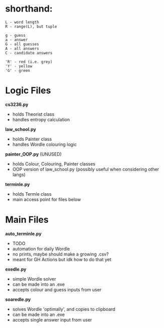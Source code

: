 # shorthand:
    L - word length
    R - range(L), but tuple

    g - guess
    a - answer
    G - all guesses
    A - all answers
    C - candidate answers

    'R' - red (i.e. grey)
    'Y' - yellow
    'G' - green

# Logic Files

**cs3236.py**
- holds Theorist class
- handles entropy calculation

**law_school.py**
- holds Painter class
- handles Wordle colouring logic

**painter_OOP.py** (UNUSED)
- holds Colour, Colouring, Painter classes
- OOP version of law_school.py (possibly useful when considering other langs)

**terminle.py**
- holds Termle class
- main access point for files below


# Main Files
**auto_terminle.py**
- TODO
- automation for daily Wordle
- no prints, maybe should make a growing .csv?
- meant for GH Actions but idk how to do that yet

**exedle.py**
- simple Wordle solver
- can be made into an .exe
- accepts colour and guess inputs from user

**soaredle.py**
- solves Wordle 'optimally', and copies to clipboard
- can be made into an .exe
- accepts single answer input from user
